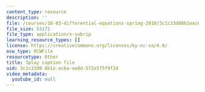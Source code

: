```yaml
---
content_type: resource
description: ''
file: /courses/18-03-differential-equations-spring-2010/3c1c33d08b1eac6aae8d572e5f5f9f2d_uNOyxQwIV8o.srt
file_size: 53172
file_type: application/x-subrip
learning_resource_types: []
license: https://creativecommons.org/licenses/by-nc-sa/4.0/
ocw_type: OCWFile
resourcetype: Other
title: 3play caption file
uid: 3c1c33d0-8b1e-ac6a-ae8d-572e5f5f9f2d
video_metadata:
  youtube_id: null
---
```

